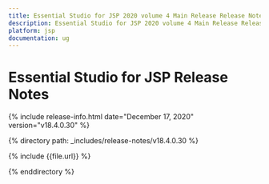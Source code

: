```yaml
---
title: Essential Studio for JSP 2020 volume 4 Main Release Release Notes  
description: Essential Studio for JSP 2020 volume 4 Main Release Release Notes  
platform: jsp
documentation: ug
---
```


# Essential Studio for JSP  Release Notes  

{% include release-info.html date="December 17, 2020"  version="v18.4.0.30" %} 


{% directory path: _includes/release-notes/v18.4.0.30 %}

{% include {{file.url}} %}

{% enddirectory %}